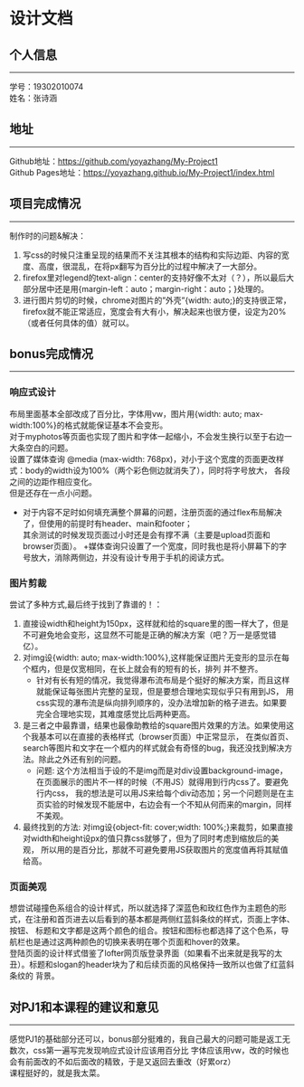 设计文档
====
## 个人信息
----
学号：19302010074<br>
姓名：张诗涵<br>
## 地址
----
Github地址：https://github.com/yoyazhang/My-Project1<br>
Github Pages地址：https://yoyazhang.github.io/My-Project1/index.html<br>
## 项目完成情况
----
制作时的问题&解决：
1. 写css的时候只注重呈现的结果而不关注其根本的结构和实际边距、内容的宽度、高度，很混乱，在将px翻写为百分比的过程中解决了一大部分。
2. firefox里对legend的text-align：center的支持好像不太对（？），所以最后大部分居中还是用{margin-left：auto；margin-right：auto；}处理的。
3. 进行图片剪切的时候，chrome对图片的”外壳”{width: auto;}的支持很正常，firefox就不能正常适应，宽度会有大有小，解决起来也很方便，设定为20%
（或者任何具体的值）就可以。
## bonus完成情况
----
### 响应式设计
布局里面基本全部改成了百分比，字体用vw，图片用{width: auto; max-width:100%}的格式就能保证基本不会变形。<br>
对于myphotos等页面也实现了图片和字体一起缩小，不会发生换行以至于右边一大条空白的问题。<br>
设置了媒体查询 @media (max-width: 768px)，对小于这个宽度的页面更改样式：body的width设为100%（两个彩色侧边就消失了），同时将字号放大，
各段之间的边距作相应变化。<br>
但是还存在一点小问题。<br>
+ 对于内容不足时如何填充满整个屏幕的问题，注册页面的通过flex布局解决了，但使用的前提时有header、main和footer；<br>
其余测试的时候发现页面过小时还是会有撑不满（主要是upload页面和browser页面）。
+媒体查询只设置了一个宽度，同时我也是将小屏幕下的字号放大，消除两侧边，并没有设计专用于手机的阅读方式。
### 图片剪裁
尝试了多种方式,最后终于找到了靠谱的！：<br>
1. 直接设width和height为150px，这样就和给的square里的图一样大了，但是不可避免地会变形，这显然不可能是正确的解决方案（吧？万一是感觉错亿）。<br>
2. 对img设{width: auto; max-width:100%},这样能保证图片无变形的显示在每个框内，但是仅宽相同，在长上就会有的短有的长，排列
并不整齐。
   + 针对有长有短的情况，我觉得瀑布流布局是个挺好的解决方案，而且这样就能保证每张图片完整的呈现，但是要想合理地实现似乎只有用到JS，
   用css实现的瀑布流是纵向排列顺序的，没办法增加新的格子进去。如果要完全合理地实现，其难度感觉比后两种更高。
3. 是三者之中最靠谱，结果也最像助教给的square图片效果的方法。如果使用这个我基本可以在直接的表格样式（browser页面）中正常显示，
在类似首页、search等图片和文字在一个框内的样式就会有奇怪的bug，我还没找到解决方法。除此之外还有别的问题。
   + 问题: 这个方法相当于设的不是img而是对div设置background-image，在页面展示的图片不一样的时候（不用JS）就得用到行内css了。要避免行内css，
   我的想法是可以用JS来给每个div动态加；另一个问题则是在主页实验的时候发现不能居中，右边会有一个不知从何而来的margin，同样不美观。
4. 最终找到的方法: 对img设{object-fit: cover;width: 100%;}来裁剪，如果直接对width和height设px的值只靠css就够了，但为了同时考虑到缩放后的美观，
所以用的是百分比，那就不可避免要用JS获取图片的宽度值再将其赋值给高。<br>
### 页面美观
想尝试碰撞色系组合的设计样式，所以就选择了深蓝色和玫红色作为主题色的形式，在注册和首页进去以后看到的基本都是两侧红蓝斜条纹的样式，页面上字体、按钮、
标题和文字都是这两个颜色的组合。按钮和图标也都选择了这个色系，导航栏也是通过这两种颜色的切换来表明在哪个页面和hover的效果。<br>
登陆页面的设计样式借鉴了lofter网页版登录界面（如果看不出来就是我写的太丑）。标题和slogan的header块为了和后续页面的风格保持一致所以也做了红蓝斜条纹的
背景。
## 对PJ1和本课程的建议和意见
----
感觉PJ1的基础部分还可以，bonus部分挺难的，我自己最大的问题可能是返工无数次，css第一遍写完发现响应式设计应该用百分比
字体应该用vw，改的时候也会有前面改的不如后面改的精致，于是又返回去重改（好累orz）<br>
课程挺好的，就是我太菜。
